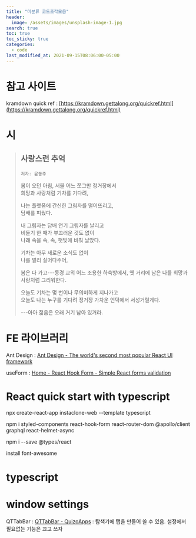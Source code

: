 ```yaml
---
title: "미분류 코드조각모음"
header:
  image: /assets/images/unsplash-image-1.jpg
search: true
toc: true
toc_sticky: true
categories:
  - code
last_modified_at: 2021-09-15T08:06:00-05:00
---
```


# 참고 사이트

kramdown quick ref : [https://kramdown.gettalong.org/quickref.html](https://kramdown.gettalong.org/quickref.html)

# 시

> ## 사랑스런 추억
>
> `저자: 윤동주`
>
> 봄이 오던 아침, 서울 어느 쪼그만 정거장에서  
> 희망과 사랑처럼 기차를 기다려,
>
> 나는 플랫폼에 간신한 그림자를 떨어뜨리고,  
> 담배를 피웠다.
>
> 내 그림자는 담배 연기 그림자를 날리고  
> 비둘기 한 때가 부끄러운 것도 없이  
> 나래 속을 속, 속, 햇빛에 비춰 날았다.
>
> 기차는 아무 새로운 소식도 없이  
> 나를 멀리 실어다주어,
>
> 봄은 다 가고---동경 교외 어느 조용한 하숙방에서, 옛 거리에 남은 나를 희망과 사랑처럼 그리워한다.
>
> 오늘도 기차는 몇 번이나 무의미하게 지나가고  
> 오늘도 나는 누구를 기다려 정거장 가차운 언덕에서 서성거릴게다.
>
> ---아아 젊음은 오래 거기 남아 있거라.

# FE 라이브러리

Ant Design : [Ant Design - The world's second most popular React UI framework](https://ant.design/)

useForm : [Home - React Hook Form - Simple React forms validation](https://react-hook-form.com)

# React quick start with typescript

npx create-react-app instaclone-web --template typescript

npm i styled-components react-hook-form react-router-dom @apollo/client graphql react-helmet-async

npm i --save @types/react

install font-awesome

# typescript

# window settings

QTTabBar : [QTTabBar - QuizoApps](http://qttabbar.wikidot.com/)
: 탐색기에 탭을 만들어 쓸 수 있음. 설정에서 필요없는 기능은 끄고 쓰자
